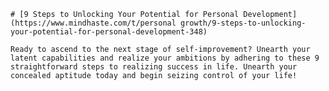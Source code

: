 
    # [9 Steps to Unlocking Your Potential for Personal Development](https://www.mindhaste.com/t/personal growth/9-steps-to-unlocking-your-potential-for-personal-development-348)

    Ready to ascend to the next stage of self-improvement? Unearth your latent capabilities and realize your ambitions by adhering to these 9 straightforward steps to realizing success in life. Unearth your concealed aptitude today and begin seizing control of your life!
    